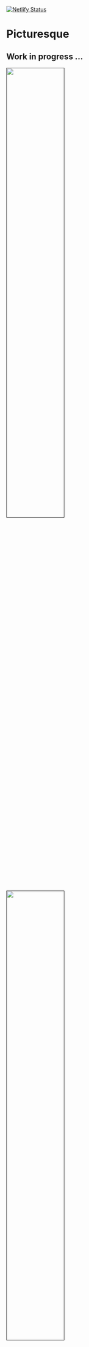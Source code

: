 [![Netlify Status](https://api.netlify.com/api/v1/badges/24aa2e39-24de-4c54-8451-cd2fa867c916/deploy-status)](https://app.netlify.com/sites/picturesque-mbrad26/deploys)

# Picturesque

## Work in progress ...

[<img src="images/Screenshot 2020-11-14 at 14.30.09.png" width="55%">]()

[<img src="images/Screenshot 2020-11-14 at 14.30.52.png" width="55%">]()

### Getting started

Clone this repository to your local machine.

```js
// install dependencies
> npm install

// start server
> npm start

// run tests
> npm test
```

### Approach

#### Done

* User Registration
* User Login
* User Google Login
* User Log Out
* User Password change
* User Passord reset
* Account Page
* Home Page
* Images Upload
* Gallery
* Image Likes
* Image Overlay with likes, followers and delete
* Click on an image opens a modal
* Follow and Unfollow user
* User Profile Page
* User can update avatar, username, email

#### To do

**A lot ...**

### Tech Stack

* React
* Redux
* Redux-saga
* Firebase Auth
* Firebase Firestore
* Firebase Storage
* CSS Grid
* Bootstrap
* Cypress
* Jest
* React testing library